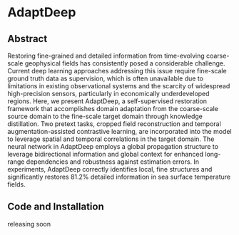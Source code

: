 # AdaptDeep

## Abstract

Restoring fine-grained and detailed information from time-evolving coarse-scale geophysical fields has consistently posed a considerable challenge. Current deep learning approaches addressing this issue require fine-scale ground truth data as supervision, which is often unavailable due to limitations in existing observational systems and the scarcity of widespread high-precision sensors, particularly in economically underdeveloped regions. Here, we present AdaptDeep, a self-supervised restoration framework that accomplishes domain adaptation from the coarse-scale source domain to the fine-scale target domain through knowledge distillation. Two pretext tasks, cropped field reconstruction and temporal augmentation-assisted contrastive learning, are incorporated into the model to leverage spatial and temporal correlations in the target domain. The neural network in AdaptDeep employs a global propagation structure to leverage bidirectional information and global context for enhanced long-range dependencies and robustness against estimation errors. In experiments, AdaptDeep correctly identifies local, fine structures and significantly restores 81.2% detailed information in sea surface temperature fields.

## Code and Installation

releasing soon
